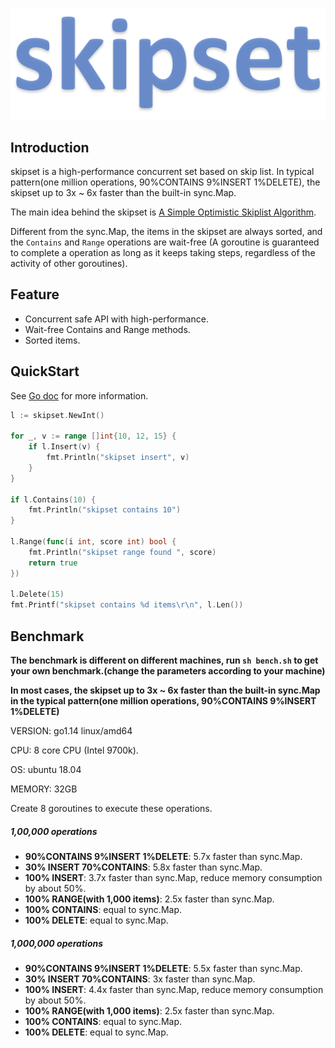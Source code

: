 ![LOGO](https://raw.githubusercontent.com/ZYunH/public-data/master/skipset-logo.png)

## Introduction

skipset is a high-performance concurrent set based on skip list. In typical pattern(one million operations, 90%CONTAINS 9%INSERT 1%DELETE), the skipset up to 3x ~ 6x faster than the built-in sync.Map.

The main idea behind the skipset is [A Simple Optimistic Skiplist Algorithm](<https://people.csail.mit.edu/shanir/publications/LazySkipList.pdf>).

Different from the sync.Map, the items in the skipset are always sorted, and the `Contains` and `Range` operations are wait-free (A goroutine is guaranteed to complete a operation as long as it keeps taking steps, regardless of the activity of other goroutines).



## Feature

- Concurrent safe API with high-performance.
- Wait-free Contains and Range methods.
- Sorted items.



## QuickStart

See [Go doc](https://godoc.org/github.com/ZYunH/skipset) for more information.

```go
l := skipset.NewInt()

for _, v := range []int{10, 12, 15} {
	if l.Insert(v) {
		fmt.Println("skipset insert", v)
	}
}

if l.Contains(10) {
	fmt.Println("skipset contains 10")
}

l.Range(func(i int, score int) bool {
	fmt.Println("skipset range found ", score)
	return true
})

l.Delete(15)
fmt.Printf("skipset contains %d items\r\n", l.Len())
```



## Benchmark

**The benchmark is different on different machines, run `sh bench.sh` to get your own benchmark.(change the parameters according to your machine)**

**In most cases, the  skipset up to 3x ~ 6x faster than the built-in sync.Map in the typical pattern(one million operations, 90%CONTAINS 9%INSERT 1%DELETE)**

VERSION: go1.14 linux/amd64

CPU: 8 core CPU (Intel 9700k).

OS: ubuntu 18.04

MEMORY: 32GB

Create 8 goroutines to execute these operations.

##### 1,00,000 operations

- **90%CONTAINS 9%INSERT 1%DELETE**: 5.7x faster than sync.Map.
- **30% INSERT 70%CONTAINS**: 5.8x faster than sync.Map.
- **100% INSERT**: 3.7x faster than sync.Map, reduce memory consumption by about 50%.
- **100% RANGE(with 1,000 items)**: 2.5x faster than sync.Map. 
- **100% CONTAINS**: equal to sync.Map.
- **100% DELETE**: equal to sync.Map.

##### 1,000,000 operations

- **90%CONTAINS 9%INSERT 1%DELETE**: 5.5x faster than sync.Map.
- **30% INSERT 70%CONTAINS**: 3x faster than sync.Map.
- **100% INSERT**: 4.4x faster than sync.Map, reduce memory consumption by about 50%.
- **100% RANGE(with 1,000 items)**: 2.5x faster than sync.Map. 
- **100% CONTAINS**: equal to sync.Map.
- **100% DELETE**: equal to sync.Map.